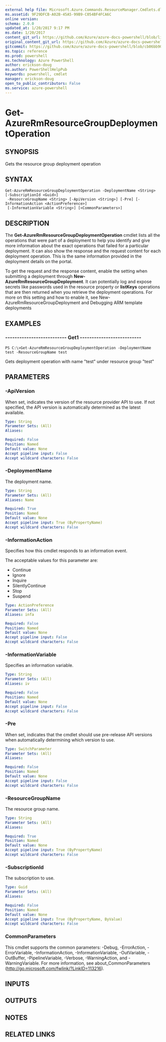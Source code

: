 ```yaml
---
external help file: Microsoft.Azure.Commands.ResourceManager.Cmdlets.dll-Help.xml
ms.assetid: 9F29DFCB-A02B-45A5-99B9-C054BF4FCA6C
online version: 
schema: 2.0.0
updated_at: 1/20/2017 9:17 PM
ms.date: 1/20/2017
content_git_url: https://github.com/Azure/azure-docs-powershell/blob/live/azureps-cmdlets-docs/ResourceManager/AzureRM.Resources/v3.5.0/Get-AzureRmResourceGroupDeploymentOperation.md
original_content_git_url: https://github.com/Azure/azure-docs-powershell/blob/live/azureps-cmdlets-docs/ResourceManager/AzureRM.Resources/v3.5.0/Get-AzureRmResourceGroupDeploymentOperation.md
gitcommit: https://github.com/Azure/azure-docs-powershell/blob/cb06bb906911a2a2e1f57adbafe0c0c97a0b205b/azureps-cmdlets-docs/ResourceManager/AzureRM.Resources/v3.5.0/Get-AzureRmResourceGroupDeploymentOperation.md
ms.topic: reference
ms.prod: powershell
ms.technology: Azure PowerShell
author: erickson-doug
ms.author: PowerShellHelpPub
keywords: powershell, cmdlet
manager: erickson-doug
open_to_public_contributors: False
ms.service: azure-powershell
---
```


# Get-AzureRmResourceGroupDeploymentOperation

## SYNOPSIS
Gets the resource group deployment operation

## SYNTAX

```
Get-AzureRmResourceGroupDeploymentOperation -DeploymentName <String> [-SubscriptionId <Guid>]
 -ResourceGroupName <String> [-ApiVersion <String>] [-Pre] [-InformationAction <ActionPreference>]
 [-InformationVariable <String>] [<CommonParameters>]
```

## DESCRIPTION
The **Get-AzureRmResourceGroupDeploymentOperation** cmdlet lists all the operations that were part of a deployment to help you identify and give more information about the exact operations that failed for a particular deployment.
It can also show the response and the request content for each deployment operation.
This is the same information provided in the deployment details on the portal.

To get the request and the response content, enable the setting when submitting a deployment through **New-AzureRmResourceGroupDeployment**.
It can potentially log and expose secrets like passwords used in the resource property or **listKeys** operations that are then returned when you retrieve the deployment operations.
For more on this setting and how to enable it, see New-AzureRmResourceGroupDeployment and Debugging ARM template deployments

## EXAMPLES

### --------------------------  Get1  --------------------------
```
PS C:\>Get-AzureRmResourceGroupDeploymentOperation -DeploymentName test -ResourceGroupName test
```

Gets deployment operation with name "test" under resource group "test"

## PARAMETERS

### -ApiVersion
When set, indicates the version of the resource provider API to use.
If not specified, the API version is automatically determined as the latest available.

```yaml
Type: String
Parameter Sets: (All)
Aliases: 

Required: False
Position: Named
Default value: None
Accept pipeline input: False
Accept wildcard characters: False
```

### -DeploymentName
The deployment name.

```yaml
Type: String
Parameter Sets: (All)
Aliases: Name

Required: True
Position: Named
Default value: None
Accept pipeline input: True (ByPropertyName)
Accept wildcard characters: False
```

### -InformationAction
Specifies how this cmdlet responds to an information event.

The acceptable values for this parameter are:

- Continue
- Ignore
- Inquire
- SilentlyContinue
- Stop
- Suspend

```yaml
Type: ActionPreference
Parameter Sets: (All)
Aliases: infa

Required: False
Position: Named
Default value: None
Accept pipeline input: False
Accept wildcard characters: False
```

### -InformationVariable
Specifies an information variable.

```yaml
Type: String
Parameter Sets: (All)
Aliases: iv

Required: False
Position: Named
Default value: None
Accept pipeline input: False
Accept wildcard characters: False
```

### -Pre
When set, indicates that the cmdlet should use pre-release API versions when automatically determining which version to use.

```yaml
Type: SwitchParameter
Parameter Sets: (All)
Aliases: 

Required: False
Position: Named
Default value: None
Accept pipeline input: False
Accept wildcard characters: False
```

### -ResourceGroupName
The resource group name.

```yaml
Type: String
Parameter Sets: (All)
Aliases: 

Required: True
Position: Named
Default value: None
Accept pipeline input: True (ByPropertyName)
Accept wildcard characters: False
```

### -SubscriptionId
The subscription to use.

```yaml
Type: Guid
Parameter Sets: (All)
Aliases: 

Required: False
Position: Named
Default value: None
Accept pipeline input: True (ByPropertyName, ByValue)
Accept wildcard characters: False
```

### CommonParameters
This cmdlet supports the common parameters: -Debug, -ErrorAction, -ErrorVariable, -InformationAction, -InformationVariable, -OutVariable, -OutBuffer, -PipelineVariable, -Verbose, -WarningAction, and -WarningVariable. For more information, see about_CommonParameters (http://go.microsoft.com/fwlink/?LinkID=113216).

## INPUTS

## OUTPUTS

## NOTES

## RELATED LINKS

